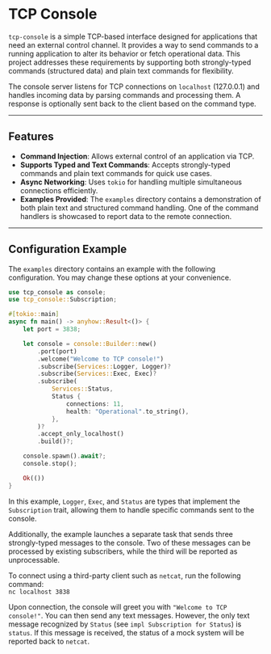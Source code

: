 # TCP Console

`tcp-console` is a simple TCP-based interface designed for applications that need an external control channel. It provides a way to send commands to a running application to alter its behavior or fetch operational data. This project addresses these requirements by supporting both strongly-typed commands (structured data) and plain text commands for flexibility.

The console server listens for TCP connections on `localhost` (127.0.0.1) and handles incoming data by parsing commands and processing them. A response is optionally sent back to the client based on the command type.

---

## Features

- **Command Injection**: Allows external control of an application via TCP.
- **Supports Typed and Text Commands**: Accepts strongly-typed commands and plain text commands for quick use cases.
- **Async Networking**: Uses `tokio` for handling multiple simultaneous connections efficiently.
- **Examples Provided**: The `examples` directory contains a demonstration of both plain text and structured command handling. One of the command handlers is showcased to report data to the remote connection.

---

## Configuration Example
The `examples` directory contains an example with the following configuration.
You may change these options at your convenience.

```rust
use tcp_console as console;
use tcp_console::Subscription;

#[tokio::main]
async fn main() -> anyhow::Result<()> {
    let port = 3838;

    let console = console::Builder::new()
        .port(port)
        .welcome("Welcome to TCP console!")
        .subscribe(Services::Logger, Logger)?
        .subscribe(Services::Exec, Exec)?
        .subscribe(
            Services::Status,
            Status {
                connections: 11,
                health: "Operational".to_string(),
            },
        )?
        .accept_only_localhost()
        .build()?;

    console.spawn().await?;
    console.stop();

    Ok(())
}
```
In this example, `Logger`, `Exec`, and `Status` are types that implement the `Subscription` trait, allowing them to handle specific commands sent to the console.

Additionally, the example launches a separate task that sends three strongly-typed messages to the console. Two of these messages can be processed by existing subscribers, while the third will be reported as unprocessable.

To connect using a third-party client such as `netcat`, run the following command:  
`nc localhost 3838`

Upon connection, the console will greet you with `"Welcome to TCP console!"`. You can then send any text messages. However, the only text message recognized by `Status` (see `impl Subscription for Status`) is `status`. If this message is received, the status of a mock system will be reported back to `netcat`.